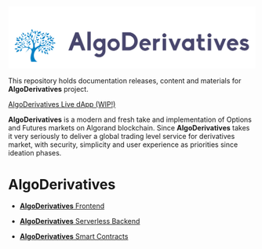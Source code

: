 ![AlgoDerivatives](/images/algoderivatives_logotype.png)

This repository holds documentation releases, content and materials for **AlgoDerivatives** project.

[AlgoDerivatives Live dApp (WIP!)](https://algoderivatives.io)

**AlgoDerivatives** is a modern and fresh take and implementation of Options and Futures markets on Algorand blockchain. Since **AlgoDerivatives** takes it very seriously to deliver a global trading level service for derivatives market, with security, simplicity and user experience as priorities since ideation phases.

# AlgoDerivatives

- [**AlgoDerivatives** Frontend](https://github.com/AlgoDerivatives/algo-derivatives-frontend#readme)
  
- [**AlgoDerivatives** Serverless Backend](https://github.com/AlgoDerivatives/algo-derivatives-backend/blob/main/README.md)
  
- [**AlgoDerivatives** Smart Contracts](https://github.com/AlgoDerivatives/algo-derivatives-smart-contracts/blob/main/README.md)

## 

